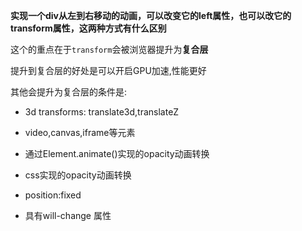 **实现一个div从左到右移动的动画，可以改变它的left属性，也可以改它的transform属性，这两种方式有什么区别**

这个的重点在于`transform`会被浏览器提升为**复合层**

提升到复合层的好处是可以开启GPU加速,性能更好

其他会提升为复合层的条件是:

- 3d transforms: translate3d,translateZ

- video,canvas,iframe等元素

- 通过Element.animate()实现的opacity动画转换

- css实现的opacity动画转换

- position:fixed

- 具有will-change 属性

  